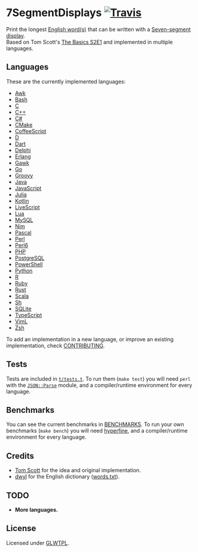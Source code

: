 # 7SegmentDisplays [![Travis](https://img.shields.io/travis/ObserverOfTime/7SegmentDisplays.svg?logo=travis)](https://travis-ci.com/ObserverOfTime/7SegmentDisplays)

Print the longest [English word(s)][words] that can be written with a [Seven-segment display][SSD].
<br/>Based on Tom Scott's [The Basics S2E1][TB21] and implemented in multiple languages.

[words]: https://github.com/dwyl/english-words
[SSD]: https://en.wikipedia.org/wiki/Seven-segment_display
[TB21]: https://www.youtube.com/watch?v=zp4BMR88260

## Languages

These are the currently implemented languages:

* [Awk](Awk/Awk.awk)
* [Bash](Shell/Bash.sh)
* [C](C/C.c)
* [C++](C/C++.cpp)
* [C#](C/C#.cs)
* [CMake](CMake/CMake.cmake)
* [CoffeeScript](JavaScript/CoffeeScript.coffee)
* [D](D/D.d)
* [Dart](Dart/Dart.dart)
* [Delphi](Pascal/Delphi.pas)
* [Erlang](Erlang/erlang.erl)
* [Gawk](Awk/Gawk.awk)
* [Go](Go/Go.go)
* [Groovy](Java/Groovy.groovy)
* [Java](Java/Java.java)
* [JavaScript](JavaScript/JavaScript.js)
* [Julia](Julia/Julia.jl)
* [Kotlin](Java/Kotlin.kt)
* [LiveScript](JavaScript/LiveScript.ls)
* [Lua](Lua/Lua.lua)
* [MySQL](SQL/MySQL.sql)
* [Nim](Nim/Nim.nim)
* [Pascal](Pascal/Pascal.pas)
* [Perl](Perl/Perl.pl)
* [Perl6](Perl/Perl6.p6)
* [PHP](PHP/PHP.php)
* [PostgreSQL](SQL/PostgreSQL.sql)
* [PowerShell](Shell/PowerShell.ps1)
* [Python](Python/Python.py)
* [R](R/R.r)
* [Ruby](Ruby/Ruby.ru)
* [Rust](Rust/rust.rs)
* [Scala](Java/Scala.scala)
* [Sh](Shell/Sh.sh)
* [SQLite](SQL/SQLite.sql)
* [TypeScript](JavaScript/TypeScript.ts)
* [VimL](VimL/VimL.vim)
* [Zsh](Shell/Zsh.sh)

To add an implementation in a new language,
or improve an existing implementation,
check [CONTRIBUTING](CONTRIBUTING.md).

## Tests

Tests are included in [`t/tests.t`](t/tests.t). To run them
(`make test`) you will need `perl` with the [`JSON::Parse`][JP]
module, and a compiler/runtime environment for every language.

[JP]: https://metacpan.org/pod/distribution/JSON-Parse/lib/JSON/Parse.pod

## Benchmarks

You can see the current benchmarks in [BENCHMARKS](BENCHMARKS.md).
To run your own benchmarks (`make bench`) you will need [hyperfine][hf],
and a compiler/runtime environment for every language.

[hf]: https://github.com/sharkdp/hyperfine

## Credits

* [Tom Scott][Tom Scott] for the idea and original implementation.
* [dwyl][dwyl] for the English dictionary ([words.txt](words.txt)).

[Tom Scott]: https://twitter.com/tomscott
[dwyl]: https://github.com/dwyl/english-words/graphs/contributors

## TODO

* **More languages.**

## License

Licensed under [GLWTPL](LICENSE.txt).
